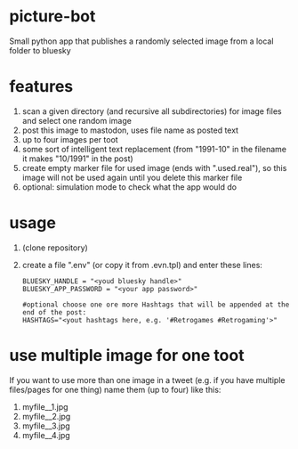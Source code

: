 # picture-bot
Small python app that publishes a randomly selected image from a local folder to bluesky

# features
1. scan a given directory (and recursive all subdirectories) for image files and select one random image
2. post this image to mastodon, uses file name as posted text
3. up to four images per toot
4. some sort of intelligent text replacement (from "1991-10" in the filename it makes "10/1991" in the post)
5. create empty marker file for used image (ends with ".used.real"), so this image will not be used again until you delete this marker file
6. optional: simulation mode to check what the app would do

# usage
1. (clone repository)
2. create a file ".env" (or copy it from .evn.tpl) and enter these lines:

    ```
    BLUESKY_HANDLE = "<youd bluesky handle>"
    BLUESKY_APP_PASSWORD = "<your app password>"

    #optional choose one ore more Hashtags that will be appended at the end of the post:
    HASHTAGS="<yout hashtags here, e.g. '#Retrogames #Retrogaming'>"
    ```
    

# use multiple image for one toot
If you want to use more than one image in a tweet (e.g. if you have multiple files/pages for one thing) name them (up to four) like this:
1. myfile__1.jpg
2. myfile__2.jpg
3. myfile__3.jpg
4. myfile__4.jpg